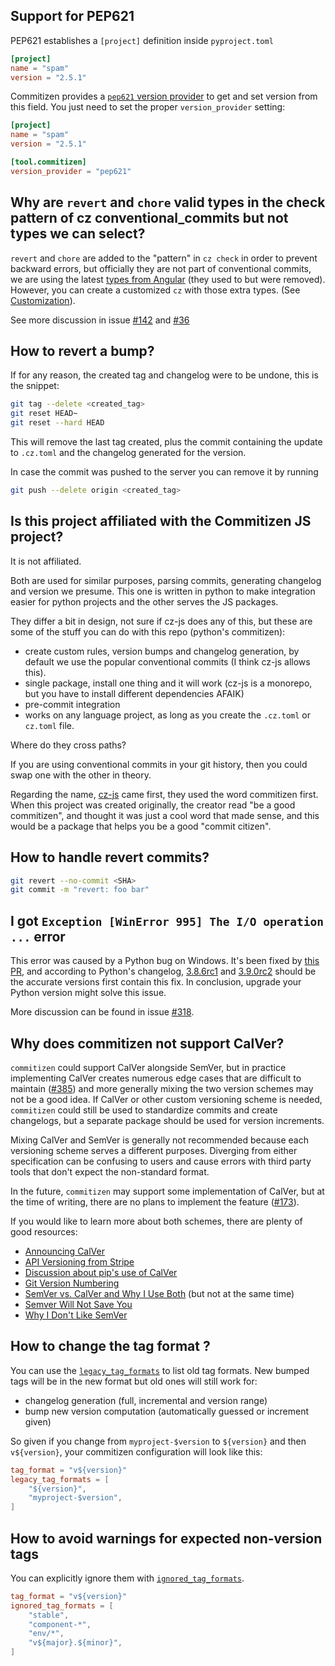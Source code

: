 ## Support for PEP621

PEP621 establishes a `[project]` definition inside `pyproject.toml`

```toml
[project]
name = "spam"
version = "2.5.1"
```

Commitizen provides a [`pep621` version provider](config.md#version-providers) to get and set version from this field.
You just need to set the proper `version_provider` setting:

```toml
[project]
name = "spam"
version = "2.5.1"

[tool.commitizen]
version_provider = "pep621"
```

## Why are `revert` and `chore` valid types in the check pattern of cz conventional_commits but not types we can select?

`revert` and `chore` are added to the "pattern" in `cz check` in order to prevent backward errors, but officially they are not part of conventional commits, we are using the latest [types from Angular](https://github.com/angular/angular/blob/22b96b9/CONTRIBUTING.md#type) (they used to but were removed).
However, you can create a customized `cz` with those extra types. (See [Customization](customization.md)).

See more discussion in issue [#142](https://github.com/commitizen-tools/commitizen/issues/142) and [#36](https://github.com/commitizen-tools/commitizen/issues/36)

## How to revert a bump?

If for any reason, the created tag and changelog were to be undone, this is the snippet:

```sh
git tag --delete <created_tag>
git reset HEAD~
git reset --hard HEAD
```

This will remove the last tag created, plus the commit containing the update to `.cz.toml` and the changelog generated for the version.

In case the commit was pushed to the server you can remove it by running

```sh
git push --delete origin <created_tag>
```

## Is this project affiliated with the Commitizen JS project?

It is not affiliated.

Both are used for similar purposes, parsing commits, generating changelog and version we presume.
This one is written in python to make integration easier for python projects and the other serves the JS packages.

They differ a bit in design, not sure if cz-js does any of this, but these are some of the stuff you can do with this repo (python's commitizen):

- create custom rules, version bumps and changelog generation, by default we use the popular conventional commits (I think cz-js allows this).
- single package, install one thing and it will work (cz-js is a monorepo, but you have to install different dependencies AFAIK)
- pre-commit integration
- works on any language project, as long as you create the `.cz.toml` or `cz.toml` file.

Where do they cross paths?

If you are using conventional commits in your git history, then you could swap one with the other in theory.

Regarding the name, [cz-js][cz-js] came first, they used the word commitizen first. When this project was created originally, the creator read "be a good commitizen", and thought it was just a cool word that made sense, and this would be a package that helps you be a good "commit citizen".

[cz-js]: https://github.com/commitizen/cz-cli

## How to handle revert commits?

```sh
git revert --no-commit <SHA>
git commit -m "revert: foo bar"
```

## I got `Exception [WinError 995] The I/O operation ...` error

This error was caused by a Python bug on Windows. It's been fixed by [this PR](https://github.com/python/cpython/pull/22017), and according to Python's changelog, [3.8.6rc1](https://docs.python.org/3.8/whatsnew/changelog.html#python-3-8-6-release-candidate-1) and [3.9.0rc2](https://docs.python.org/3.9/whatsnew/changelog.html#python-3-9-0-release-candidate-2) should be the accurate versions first contain this fix. In conclusion, upgrade your Python version might solve this issue.

More discussion can be found in issue [#318](https://github.com/commitizen-tools/commitizen/issues/318).

## Why does commitizen not support CalVer?

`commitizen` could support CalVer alongside SemVer, but in practice implementing CalVer
creates numerous edge cases that are difficult to maintain ([#385]) and more generally
mixing the two version schemes may not be a good idea. If CalVer or other custom
versioning scheme is needed, `commitizen` could still be used to standardize commits
and create changelogs, but a separate package should be used for version increments.

Mixing CalVer and SemVer is generally not recommended because each versioning scheme
serves a different purposes. Diverging from either specification can be confusing to
users and cause errors with third party tools that don't expect the non-standard format.

In the future, `commitizen` may support some implementation of CalVer, but at the time
of writing, there are no plans to implement the feature ([#173]).

If you would like to learn more about both schemes, there are plenty of good resources:

- [Announcing CalVer](https://sedimental.org/calver.html)
- [API Versioning from Stripe](https://stripe.com/blog/api-versioning)
- [Discussion about pip's use of CalVer](https://github.com/pypa/pip/issues/5645#issuecomment-407192448)
- [Git Version Numbering](https://code.erpenbeck.io/git/2021/12/16/git-version-numbering/)
- [SemVer vs. CalVer and Why I Use Both](https://mikestaszel.com/2021/04/03/semver-vs-calver-and-why-i-use-both/) (but not at the same time)
- [Semver Will Not Save You](https://hynek.me/articles/semver-will-not-save-you/)
- [Why I Don't Like SemVer](https://snarky.ca/why-i-dont-like-semver/)

[#173]: https://github.com/commitizen-tools/commitizen/issues/173
[#385]: https://github.com/commitizen-tools/commitizen/pull/385

## How to change the tag format ?

You can use the [`legacy_tag_formats`](config.md#legacy_tag_formats) to list old tag formats.
New bumped tags will be in the new format but old ones will still work for:
- changelog generation (full, incremental and version range)
- bump new version computation (automatically guessed or increment given)


So given if you change from `myproject-$version` to `${version}` and then `v${version}`,
your commitizen configuration will look like this:

```toml
tag_format = "v${version}"
legacy_tag_formats = [
    "${version}",
    "myproject-$version",
]
```

## How to avoid warnings for expected non-version tags

You can explicitly ignore them with [`ignored_tag_formats`](config.md#ignored_tag_formats).

```toml
tag_format = "v${version}"
ignored_tag_formats = [
    "stable",
    "component-*",
    "env/*",
    "v${major}.${minor}",
]
```

